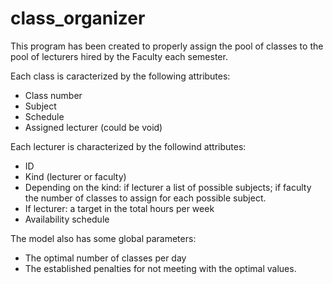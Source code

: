# class_organizer
This program has been created to properly assign the pool of classes to the pool of lecturers hired by the Faculty each semester.

Each class is caracterized by the following attributes:
- Class number
- Subject
- Schedule
- Assigned lecturer (could be void)

Each lecturer is characterized by the followind attributes:
- ID
- Kind (lecturer or faculty)
- Depending on the kind: if lecturer a list of possible subjects; if faculty the number of classes to assign for each possible subject.
- If lecturer: a target in the total hours per week
- Availability schedule

The model also has some global parameters:
- The optimal number of classes per day
- The established penalties for not meeting with the optimal values.
